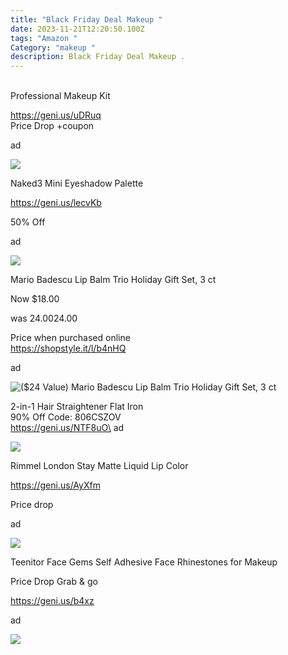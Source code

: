 ```yaml
---
title: "Black Friday Deal Makeup "
date: 2023-11-21T12:20:50.100Z
tags: "Amazon "
Category: "makeup "
description: Black Friday Deal Makeup .
---
```

<!--StartFragment-->

\
Professional Makeup Kit 

https://geni.us/uDRuq  \
P﻿rice Drop +coupon 

a﻿d 

![](https://m.media-amazon.com/images/I/81lwB2RXQ6L._SL1500_.jpg)

<!--StartFragment-->

Naked3 Mini Eyeshadow Palette

https://geni.us/lecvKb 

5﻿0% Off 

a﻿d 

![](https://m.media-amazon.com/images/I/81-8kyUlQAL._SL1500_.jpg)

<!--StartFragment-->

Mario Badescu Lip Balm Trio Holiday Gift Set, 3 ct

Now $18.00

was $24.00$24.00

Price when purchased online\
https://shopstyle.it/l/b4nHQ 

a﻿d 

<!--EndFragment-->

![($24 Value) Mario Badescu Lip Balm Trio Holiday Gift Set, 3 ct](https://i5.walmartimages.com/seo/24-Value-Mario-Badescu-Lip-Balm-Trio-Holiday-Gift-Set-3-ct_b04a5701-651c-4f92-82e2-a9bbf52ff590.971f66db4b0508eea4993e6a1399a9d0.jpeg?odnHeight=640&odnWidth=640&odnBg=FFFFFF)

<!--StartFragment-->

2-in-1 Hair Straightener Flat Iron\
90% Off Code: 806CSZOV\
https://geni.us/NTF8uO\
ad

<!--StartFragment-->

![](https://m.media-amazon.com/images/I/51uRsm7Up-L._AC_SL1500_.jpg)

<!--StartFragment-->

Rimmel London Stay Matte Liquid Lip Color 

https://geni.us/AyXfm 

P﻿rice drop 

a﻿d 

![](https://m.media-amazon.com/images/I/512LsmzKdjL._SL1500_.jpg)

<!--StartFragment-->

Teenitor Face Gems Self Adhesive Face Rhinestones for Makeup

Price Drop Grab & go

https://geni.us/b4xz

ad

<!--EndFragment-->

![](https://m.media-amazon.com/images/I/81ZooYRxHOL._SL1500_.jpg)

<!--EndFragment-->